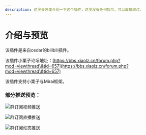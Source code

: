 ```yaml
---
description: 这里会总体介绍一下这个插件，这里没有任何指令，可以直接跳过。
---
```


# 介绍与预览

该插件是来自cedar的bilibili插件。

该插件小栗子论坛地址：[https://bbs.xiaolz.cn/forum.php?mod=viewthread\&tid=657](https://bbs.xiaolz.cn/forum.php?mod=viewthread\&tid=657)

该插件支持小栗子与Mirai框架。

### 部分推送预览：

![群订阅视频推送](.gitbook/assets/IMG\_20210307\_192521.jpg)

![群订阅直播推送](.gitbook/assets/IMG\_20210307\_192532.jpg)

![群订阅动态推送](.gitbook/assets/IMG\_20210307\_192544.jpg)
